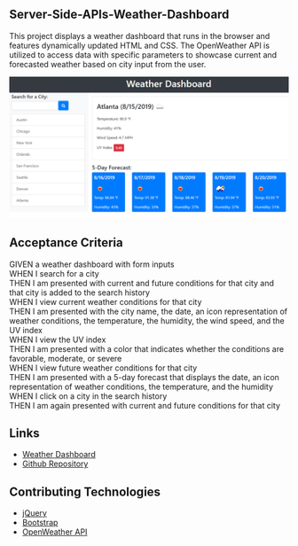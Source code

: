 ## Server-Side-APIs-Weather-Dashboard

<p>This project displays a weather dashboard that runs in the browser and features dynamically updated HTML and CSS. The OpenWeather API is utilized to access data with specific parameters to showcase current and forecasted weather based on city input from the user.</p>

<img src="06-server-side-apis-homework-demo.png" alt="Weather Dashboard">


## Acceptance Criteria

GIVEN a weather dashboard with form inputs \
WHEN I search for a city \
THEN I am presented with current and future conditions for that city and that city is added to the search history \
WHEN I view current weather conditions for that city \
THEN I am presented with the city name, the date, an icon representation of weather conditions, the temperature, the humidity, the wind speed, and the UV index \
WHEN I view the UV index \
THEN I am presented with a color that indicates whether the conditions are favorable, moderate, or severe \
WHEN I view future weather conditions for that city \
THEN I am presented with a 5-day forecast that displays the date, an icon representation of weather conditions, the temperature, and the humidity \
WHEN I click on a city in the search history \
THEN I am again presented with current and future conditions for that city

## Links

* [Weather Dashboard](https://smithrkorey.github.io/Server-Side-APIs-Weather-Dashboard/)
* [Github Repository](https://github.com/smithrkorey/Server-Side-APIs-Weather-Dashboard)

## Contributing Technologies

* [jQuery](https://jquery.com/)
* [Bootstrap](https://getbootstrap.com/)
* [OpenWeather API](https://openweathermap.org/api)